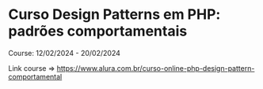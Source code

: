 # Curso Design Patterns em PHP: padrões comportamentais

Course: 12/02/2024 - 20/02/2024

Link course => https://www.alura.com.br/curso-online-php-design-pattern-comportamental

